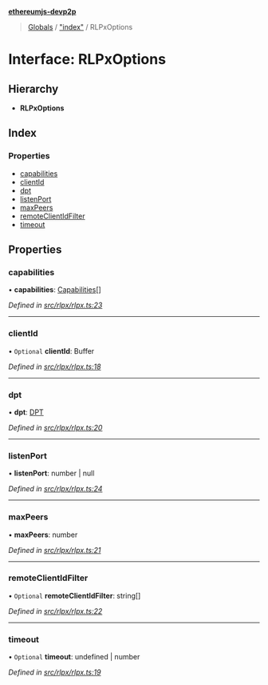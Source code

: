 **[ethereumjs-devp2p](../README.md)**

> [Globals](../README.md) / ["index"](../modules/_index_.md) / RLPxOptions

# Interface: RLPxOptions

## Hierarchy

* **RLPxOptions**

## Index

### Properties

* [capabilities](_index_.rlpxoptions.md#capabilities)
* [clientId](_index_.rlpxoptions.md#clientid)
* [dpt](_index_.rlpxoptions.md#dpt)
* [listenPort](_index_.rlpxoptions.md#listenport)
* [maxPeers](_index_.rlpxoptions.md#maxpeers)
* [remoteClientIdFilter](_index_.rlpxoptions.md#remoteclientidfilter)
* [timeout](_index_.rlpxoptions.md#timeout)

## Properties

### capabilities

•  **capabilities**: [Capabilities](_index_.capabilities.md)[]

*Defined in [src/rlpx/rlpx.ts:23](https://github.com/ethereumjs/ethereumjs-devp2p/blob/master/src/rlpx/rlpx.ts#L23)*

___

### clientId

• `Optional` **clientId**: Buffer

*Defined in [src/rlpx/rlpx.ts:18](https://github.com/ethereumjs/ethereumjs-devp2p/blob/master/src/rlpx/rlpx.ts#L18)*

___

### dpt

•  **dpt**: [DPT](../classes/_index_.dpt.md)

*Defined in [src/rlpx/rlpx.ts:20](https://github.com/ethereumjs/ethereumjs-devp2p/blob/master/src/rlpx/rlpx.ts#L20)*

___

### listenPort

•  **listenPort**: number \| null

*Defined in [src/rlpx/rlpx.ts:24](https://github.com/ethereumjs/ethereumjs-devp2p/blob/master/src/rlpx/rlpx.ts#L24)*

___

### maxPeers

•  **maxPeers**: number

*Defined in [src/rlpx/rlpx.ts:21](https://github.com/ethereumjs/ethereumjs-devp2p/blob/master/src/rlpx/rlpx.ts#L21)*

___

### remoteClientIdFilter

• `Optional` **remoteClientIdFilter**: string[]

*Defined in [src/rlpx/rlpx.ts:22](https://github.com/ethereumjs/ethereumjs-devp2p/blob/master/src/rlpx/rlpx.ts#L22)*

___

### timeout

• `Optional` **timeout**: undefined \| number

*Defined in [src/rlpx/rlpx.ts:19](https://github.com/ethereumjs/ethereumjs-devp2p/blob/master/src/rlpx/rlpx.ts#L19)*
